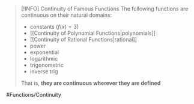 
> [!INFO] Continuity of Famous Functions
> The following functions are continuous on their natural domains:
> - constants ($f(x)=3$)
> - [[Continuity of Polynomial Functions|polynomials]]
> - [[Continuity of Rational Functions|rational]]
> - power
> - exponential
> - logarithmic
> - trigonometric
> - inverse trig
> 
>That is, **they are continuous wherever they are defined**

#Functions/Continuity 